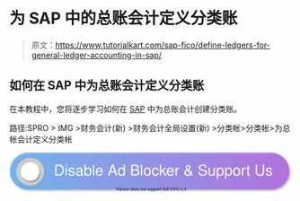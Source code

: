 # 为 SAP 中的总账会计定义分类账

> 原文：<https://www.tutorialkart.com/sap-fico/define-ledgers-for-general-ledger-accounting-in-sap/>

## 如何在 SAP 中为总账会计定义分类账

在本教程中，您将逐步学习如何在 [SAP](https://www.tutorialkart.com/sap/what-is-sap-definition-of-erp-sap-systems/) 中为总账会计创建分类账。

路径:SPRO > IMG >财务会计(新) >财务会计全局设置(新) >分类帐>分类帐>为总帐会计定义分类帐

[![](img/925da31b32d6bc3827932f6c8afb11bb.png)](https://www.tutorialkart.com/)